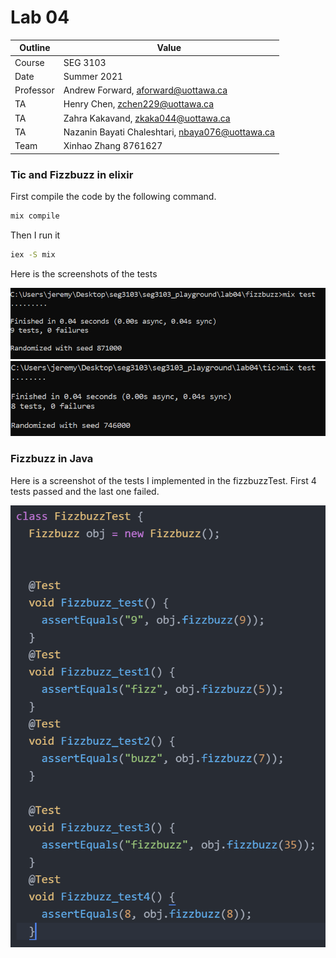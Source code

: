 # Lab 04

| Outline | Value |
| --- | --- |
| Course | SEG 3103 |
| Date | Summer 2021 |
| Professor | Andrew Forward, aforward@uottawa.ca |
| TA | Henry Chen, zchen229@uottawa.ca |
| TA | Zahra Kakavand, zkaka044@uottawa.ca |
| TA | Nazanin Bayati Chaleshtari, nbaya076@uottawa.ca |
| Team | Xinhao Zhang 8761627 |


### Tic and Fizzbuzz in elixir


First compile the code by the following command.

```bash
mix compile
```

Then I run it

```bash
iex -S mix
```


Here is the screenshots of the tests


![Running Java in the console](https://github.com/JeReMy543/seg3103_playground/blob/main/lab04/assets/fizz.PNG)
![Running Java in the console](https://github.com/JeReMy543/seg3103_playground/blob/main/lab04/assets/tic.PNG)

### Fizzbuzz in Java

Here is a screenshot of the tests I implemented in the fizzbuzzTest. First 4 tests passed and the last one failed.

![Running Java in the console](https://github.com/JeReMy543/seg3103_playground/blob/main/lab04/assets/test.PNG)
